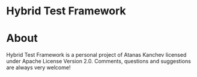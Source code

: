 # **Hybrid Test Framework**

# About
Hybrid Test Framework is a personal project of Atanas Kanchev licensed under Apache License Version 2.0. 
Comments, questions and suggestions are always very welcome!
